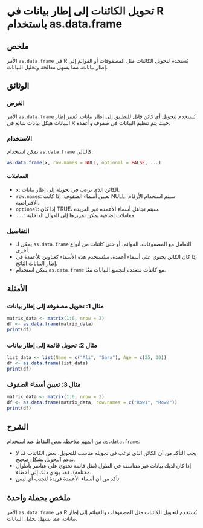 <!--
Meta Description: # تحويل الكائنات إلى إطار بيانات في R باستخدام as.data.frame ## ملخص الأمر `as.data.frame` في R يُستخدم لتحويل الكائنات مثل المصفوفات أو القوائم إلى إ...
Meta Keywords: data, frame, إلى, إطار, بيانات
-->

# تحويل الكائنات إلى إطار بيانات في R باستخدام as.data.frame

## ملخص
الأمر `as.data.frame` في R يُستخدم لتحويل الكائنات مثل المصفوفات أو القوائم إلى إطار بيانات، مما يسهل معالجة وتحليل البيانات.

## الوثائق
### الغرض
الأمر `as.data.frame` يُستخدم لتحويل أي كائن قابل للتطبيق إلى إطار بيانات. يُعتبر إطار البيانات هيكل بيانات شائع في R حيث يتم تنظيم البيانات في صفوف وأعمدة.

### الاستخدام
يمكن استخدام `as.data.frame` كالتالي:
```R
as.data.frame(x, row.names = NULL, optional = FALSE, ...)
```

#### المعاملات
- `x`: الكائن الذي ترغب في تحويله إلى إطار بيانات.
- `row.names`: تعيين أسماء الصفوف. إذا كانت NULL، سيتم استخدام الأرقام الافتراضية.
- `optional`: إذا كان TRUE، سيتم تجاهل أسماء الأعمدة غير الفريدة.
- `...`: معاملات إضافية يمكن تمريرها إلى الدوال الداخلية.

### التفاصيل
- يمكن لـ `as.data.frame` التعامل مع المصفوفات، القوائم، أو حتى كائنات من أنواع أخرى. 
- إذا كان الكائن يحتوي على أسماء أعمدة، ستُستخدم هذه الأسماء كعناوين للأعمدة في إطار البيانات الناتج.
- يمكن استخدام `as.data.frame` مع كائنات متعددة لتجميع البيانات معًا.

## الأمثلة
### مثال 1: تحويل مصفوفة إلى إطار بيانات
```R
matrix_data <- matrix(1:6, nrow = 2)
df <- as.data.frame(matrix_data)
print(df)
```

### مثال 2: تحويل قائمة إلى إطار بيانات
```R
list_data <- list(Name = c("Ali", "Sara"), Age = c(25, 30))
df <- as.data.frame(list_data)
print(df)
```

### مثال 3: تعيين أسماء الصفوف
```R
matrix_data <- matrix(1:6, nrow = 2)
df <- as.data.frame(matrix_data, row.names = c("Row1", "Row2"))
print(df)
```

## الشرح
من المهم ملاحظة بعض النقاط عند استخدام `as.data.frame`:
- يجب التأكد من أن الكائن الذي ترغب في تحويله مناسب للتحويل. بعض الكائنات قد لا تدعم التحويل بشكل صحيح.
- إذا كان لديك بيانات غير متناسقة في الطول (مثل قائمة تحتوي على عناصر بأطوال مختلفة)، فقد يؤدي ذلك إلى أخطاء.
- تأكد من أن أسماء الأعمدة فريدة لتجنب أي لبس.

## ملخص بجملة واحدة
الأمر `as.data.frame` في R يُستخدم لتحويل الكائنات مثل المصفوفات والقوائم إلى إطار بيانات، مما يسهل تحليل البيانات.